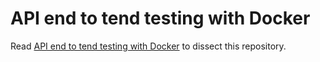 # API end to tend testing with Docker

Read [API end to tend testing with Docker](https://fire.ci/blog/api-end-to-end-testing-with-docker/) to dissect this repository.

